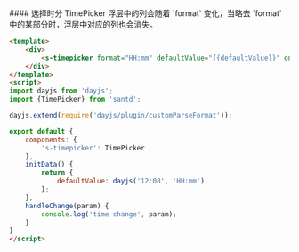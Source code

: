 <text lang="cn">
#### 选择时分
TimePicker 浮层中的列会随着 `format` 变化，当略去 `format` 中的某部分时，浮层中对应的列也会消失。
</text>

```html
<template>
    <div>
        <s-timepicker format="HH:mm" defaultValue="{{defaultValue}}" on-change="handleChange"/>
    </div>
</template>
<script>
import dayjs from 'dayjs';
import {TimePicker} from 'santd';

dayjs.extend(require('dayjs/plugin/customParseFormat'));

export default {
    components: {
        's-timepicker': TimePicker
    },
    initData() {
        return {
            defaultValue: dayjs('12:08', 'HH:mm')
        };
    },
    handleChange(param) {
        console.log('time change', param);
    }
}
</script>
```
